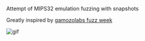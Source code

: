 Attempt of MIPS32 emulation fuzzing with snapshots

Greatly inspired by [gamozolabs fuzz week](https://gamozolabs.github.io/2020/07/12/fuzz_week_2020.html)

![gif](https://i.imgur.com/zUYhpsI.gif)
